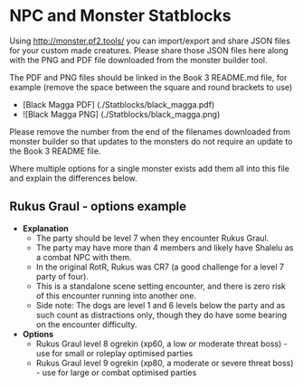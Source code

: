 # NPC and Monster Statblocks

Using http://monster.pf2.tools/ you can import/export and share JSON files for your custom made creatures. 
Please share those JSON files here along with the PNG and PDF file downloaded from the monster builder tool.

The PDF and PNG files should be linked in the Book 3 README.md file, for example (remove the space between the square and round brackets to use)
  - [Black Magga PDF] (./Statblocks/black_magga.pdf)
  - ![Black Magga PNG] (./Statblocks/black_magga.png)

Please remove the number from the end of the filenames downloaded from monster builder so that updates to the monsters do not require an update to the Book 3 README file.

Where multiple options for a single monster exists add them all into this file and explain the differences below.

## Rukus Graul - options example
  - **Explanation**
    - The party should be level 7 when they encounter Rukus Graul.  
    - The party may have more than 4 members and likely have Shalelu as a combat NPC with them.
    - In the original RotR, Rukus was CR7 (a good challenge for a level 7 party of four).
    - This is a standalone scene setting encounter, and there is zero risk of this encounter running into another one.
    - Side note: The dogs are level 1 and 6 levels below the party and as such count as distractions only, though they do have some bearing on the encounter difficulty.
  - **Options**
    - Rukus Graul level 8 ogrekin (xp60, a low or moderate threat boss) - use for small or roleplay optimised parties
    - Rukus Graul level 9 ogrekin (xp80, a moderate or severe threat boss) - use for large or combat optimised parties
